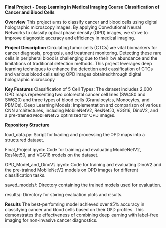 **Final Project - Deep Learning in Medical Imaging Course**
**Classification of Cancer and Blood Cells**

**Overview**
This project aims to classify cancer and blood cells using digital holographic microscopy images. By applying Convolutional Neural Networks to classify optical phase density (OPD) images, we strive to improve diagnostic accuracy and efficiency in medical imaging.

**Project Description**
Circulating tumor cells (CTCs) are vital biomarkers for cancer diagnosis, prognosis, and treatment monitoring. Detecting these rare cells in peripheral blood is challenging due to their low abundance and the limitations of traditional detection methods. This project leverages deep learning techniques to enhance the detection and classification of CTCs and various blood cells using OPD images obtained through digital holographic microscopy.

**Key Features**
Classification of 5 Cell Types: The dataset includes 2,000 OPD maps representing two colorectal cancer cell lines (SW480 and SW620) and three types of blood cells (Granulocytes, Monocytes, and PBMCs).
Deep Learning Models: Implementation and comparison of various CNN architectures, including MobileNetV2, ResNet50, VGG16, DinoV2, and a pre-trained MobileNetV2 optimized for OPD images.

**Repository Structure**

load_data.py: Script for loading and processing the OPD maps into a structured dataset.

Final_Project.ipynb: Code for training and evaluating MobileNetV2, ResNet50, and VGG16 models on the dataset.

OPD_Model_and_DinoV2.ipynb: Code for training and evaluating DinoV2 and the pre-trained MobileNetV2 models on OPD images for different classification tasks.

saved_models/: Directory containing the trained models used for evaluation.

results/: Directory for storing evaluation plots and results.

**Results**
The best-performing model achieved over 95% accuracy in classifying cancer and blood cells based on their OPD profiles. This demonstrates the effectiveness of combining deep learning with label-free imaging for non-invasive cancer diagnostics.
